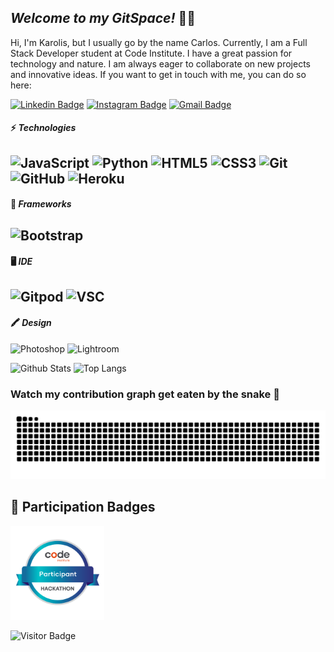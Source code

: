 ## ***Welcome to my GitSpace!*** 👨‍💻

Hi, I'm Karolis, but I usually go by the name Carlos. Currently, I am a Full Stack Developer student at Code Institute. I have a great passion for technology and nature. I am always eager to collaborate on new projects and innovative ideas. If you want to get in touch with me, you can do so here:

[![Linkedin Badge](https://img.shields.io/badge/-LinkedIn-blue?style=-square&logo=Linkedin&logoColor=white&link=https://www.linkedin.com/in/kpetrauskas92/)](https://www.linkedin.com/in/kpetrauskas92/)
[![Instagram Badge](https://img.shields.io/badge/-Instagram-purple?style=-square&logo=instagram&logoColor=white&link=https://instagram.com/karolis.photos/)](https://instagram.com/karolis.photos)
[![Gmail Badge](https://img.shields.io/badge/-Gmail-c14438?style=-square&logo=Gmail&logoColor=white&link=mailto:k.petrauskas92+dev@gmail.com)](mailto:k.petrauskas92+dev@gmail.com)

#### ⚡ ***Technologies***

![JavaScript](https://img.shields.io/badge/%20JavaScript-000000?style=for-the-badge&logo=JavaScript&logoColor=F7DF1E)
![Python](https://img.shields.io/badge/%20Python-000000?style=for-the-badge&logo=Python&logoColor=blue)
![HTML5](https://img.shields.io/badge/%20HTML5-000000?style=for-the-badge&logo=Html5&logoColor=E34F26)
![CSS3](https://img.shields.io/badge/%20CSS3-000000?style=for-the-badge&logo=css3&logoColor=1572B6)
![Git](https://img.shields.io/badge/%20Git-000000?style=for-the-badge&logo=git&logoColor=E44C30)
![GitHub](https://img.shields.io/badge/%20GitHub-000000?style=for-the-badge&logo=github&logoColor=white)
![Heroku](https://img.shields.io/badge/%20Heroku-000000?style=for-the-badge&logo=heroku&logoColor=430098)
---
#### 🚀 ***Frameworks***

![Bootstrap](https://img.shields.io/badge/%20Bootstrap-000000?style=for-the-badge&logo=bootstrap&logoColor=563D7C)
---
#### 🖥️ ***IDE***

![Gitpod](https://img.shields.io/badge/Gitpod-000000?style=for-the-badge&logo=gitpod&logoColor=orange)
![VSC](https://img.shields.io/badge/VSCode-000000?style=for-the-badge&logo=visual%20studio%20code&logoColor=0078D4)
---
#### 🖍 ***Design***

![Photoshop](https://img.shields.io/badge/%20Photoshop-000000?style=for-the-badge&logo=Adobe%20Photoshop&logoColor=31A8FF)
![Lightroom](https://img.shields.io/badge/%20Lightroom-000000?style=for-the-badge&logo=Adobe%20Lightroom&logoColor=31A8FF)

![Github Stats](https://github-readme-stats.vercel.app/api?username=kpetrauskas92&count_private=true&show_icons=true&include_all_commits=true)
![Top Langs](https://github-readme-stats.vercel.app/api/top-langs/?username=kpetrauskas92&hide=TeX&layout=compact)

### Watch my contribution graph get eaten by the snake 🐍

![snake gif](https://github.com/kpetrauskas92/kpetrauskas92/blob/output/github-contribution-grid-snake-dark.svg)

## 🏅 Participation Badges

<a href="https://eu.badgr.com/public/assertions/850-_-KPSeq4VS26pkeBNQ?identity__email=k.petrauskas92@gmail.com">
  <img src="https://github.com/kpetrauskas92/kpetrauskas92/blob/main/Code%20Institute%20-%20March%202023%20Hackathon%20Participant%20-%202023-03-20.png" width="150">
</a>

![Visitor Badge](https://visitor-badge.laobi.icu/badge?page_id=kpetrauskas92.kpetrauskas92)
